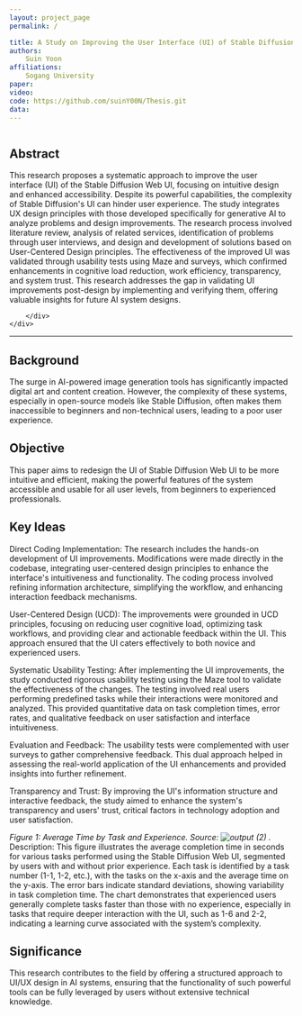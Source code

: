 ```yaml
---
layout: project_page
permalink: /

title: A Study on Improving the User Interface (UI) of Stable Diffusion Web UI
authors:
    Suin Yoon
affiliations:
    Sogang University
paper: 
video: 
code: https://github.com/suinY00N/Thesis.git
data: 
---
```


<!-- Using HTML to center the abstract -->
<div class="columns is-centered has-text-centered">
    <div class="column is-four-fifths">
        <h2>Abstract</h2>
        <div class="content has-text-justified">
This research proposes a systematic approach to improve the user interface (UI) of the Stable Diffusion Web UI, focusing on intuitive design and enhanced accessibility. Despite its powerful capabilities, the complexity of Stable Diffusion's UI can hinder user experience. The study integrates UX design principles with those developed specifically for generative AI to analyze problems and design improvements. The research process involved literature review, analysis of related services, identification of problems through user interviews, and design and development of solutions based on User-Centered Design principles. The effectiveness of the improved UI was validated through usability tests using Maze and surveys, which confirmed enhancements in cognitive load reduction, work efficiency, transparency, and system trust. This research addresses the gap in validating UI improvements post-design by implementing and verifying them, offering valuable insights for future AI system designs.

        </div>
    </div>
</div>

---


## Background
The surge in AI-powered image generation tools has significantly impacted digital art and content creation. However, the complexity of these systems, especially in open-source models like Stable Diffusion, often makes them inaccessible to beginners and non-technical users, leading to a poor user experience.

## Objective
This paper aims to redesign the UI of Stable Diffusion Web UI to be more intuitive and efficient, making the powerful features of the system accessible and usable for all user levels, from beginners to experienced professionals.


## Key Ideas
Direct Coding Implementation: The research includes the hands-on development of UI improvements. Modifications were made directly in the codebase, integrating user-centered design principles to enhance the interface's intuitiveness and functionality. The coding process involved refining information architecture, simplifying the workflow, and enhancing interaction feedback mechanisms.

User-Centered Design (UCD): The improvements were grounded in UCD principles, focusing on reducing user cognitive load, optimizing task workflows, and providing clear and actionable feedback within the UI. This approach ensured that the UI caters effectively to both novice and experienced users.

Systematic Usability Testing: After implementing the UI improvements, the study conducted rigorous usability testing using the Maze tool to validate the effectiveness of the changes. The testing involved real users performing predefined tasks while their interactions were monitored and analyzed. This provided quantitative data on task completion times, error rates, and qualitative feedback on user satisfaction and interface intuitiveness.

Evaluation and Feedback: The usability tests were complemented with user surveys to gather comprehensive feedback. This dual approach helped in assessing the real-world application of the UI enhancements and provided insights into further refinement.

Transparency and Trust: By improving the UI's information structure and interactive feedback, the study aimed to enhance the system's transparency and users' trust, critical factors in technology adoption and user satisfaction.


*Figure 1: Average Time by Task and Experience. Source: ![output (2)](https://github.com/user-attachments/assets/0fd6e8e1-dedc-4a0c-bbc3-7c557d18bc1a)
.*
Description: This figure illustrates the average completion time in seconds for various tasks performed using the Stable Diffusion Web UI, segmented by users with and without prior experience. Each task is identified by a task number (1-1, 1-2, etc.), with the tasks on the x-axis and the average time on the y-axis. The error bars indicate standard deviations, showing variability in task completion time. The chart demonstrates that experienced users generally complete tasks faster than those with no experience, especially in tasks that require deeper interaction with the UI, such as 1-6 and 2-2, indicating a learning curve associated with the system’s complexity.




## Significance
This research contributes to the field by offering a structured approach to UI/UX design in AI systems, ensuring that the functionality of such powerful tools can be fully leveraged by users without extensive technical knowledge.


```
